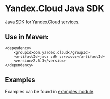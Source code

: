 # Yandex.Cloud Java SDK

Java SDK for Yandex.Cloud services.

## Use in Maven:
```
<dependency>
    <groupId>com.yandex.cloud</groupId>
    <artifactId>java-sdk-services</artifactId>
    <version>2.6.3</version>
</dependency>
```

## Examples

Examples can be found in [examples module](java-sdk-examples).
